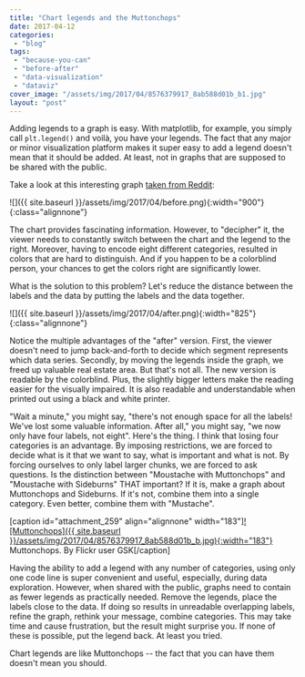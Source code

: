 ```yaml
---
title: "Chart legends and the Muttonchops"
date: 2017-04-12
categories: 
 - "blog"
tags: 
 - "because-you-can"
 - "before-after"
 - "data-visualization"
 - "dataviz"
cover_image: "/assets/img/2017/04/8576379917_8ab588d01b_b1.jpg"
layout: "post"
---
```


Adding legends to a graph is easy. With matplotlib, for example, you simply call `plt.legend()` and voilà, you have your legends. The fact that any major or minor visualization platform makes it super easy to add a legend doesn't mean that it should be added. At least, not in graphs that are supposed to be shared with the public.

Take a look at this interesting graph [taken from Reddit](https://www.reddit.com/r/dataisbeautiful/comments/64q73v/university_graduate_facial_hair_styles_18982008_oc/):

![]({{ site.baseurl }}/assets/img/2017/04/before.png){:width="900"}{:class="alignnone"}

The chart provides fascinating information. However, to "decipher" it, the viewer needs to constantly switch between the chart and the legend to the right. Moreover, having to encode eight different categories, resulted in colors that are hard to distinguish. And if you happen to be a colorblind person, your chances to get the colors right are significantly lower.

What is the solution to this problem? Let's reduce the distance between the labels and the data by putting the labels and the data together.

![]({{ site.baseurl }}/assets/img/2017/04/after.png){:width="825"}{:class="alignnone"}

Notice the multiple advantages of the "after" version. First, the viewer doesn't need to jump back-and-forth to decide which segment represents which data series. Secondly, by moving the legends inside the graph, we freed up valuable real estate area. But that's not all. The new version is readable by the colorblind. Plus, the slightly bigger letters make the reading easier for the visually impaired. It is also readable and understandable when printed out using a black and white printer.

"Wait a minute," you might say, "there's not enough space for all the labels! We've lost some valuable information. After all," you might say, "we now only have four labels, not eight". Here's the thing. I think that losing four categories is an advantage. By imposing restrictions, we are forced to decide what is it that we want to say, what is important and what is not. By forcing ourselves to only label larger chunks, we are forced to ask questions. Is the distinction between "Moustache with Muttonchops" and "Moustache with Sideburns" THAT important? If it is, make a graph about Muttonchops and Sideburns. If it's not, combine them into a single category. Even better, combine them with "Mustache".

[caption id="attachment_259" align="alignnone" width="183"][![Muttonchops]({{ site.baseurl }}/assets/img/2017/04/8576379917_8ab588d01b_b.jpg){:width="183"}](https://www.flickr.com/photos/gsofv/8576379917/in/photolist-9qcbxo-cDxJrY-PktGYU-e8yEfU-5bW1SS-4aLxe2-e3icus-5XiuZx-rHN44-rh6XsC-52an6i-e5foRg-e4SbXg-6v1brY-eNGhP-4XNFhQ-e56Eax-8fpvHz-8yDCnr-8yDHbc-7dxt2z-aYymQt-CSpN2-PadpDb-u1yv7G-s5jjhj-q1jrQK-7Qp17z-6dciyG-95LkDX-aAj297-5crDf-5ysokM-6nzH8a-5pxNM-65yiPQ-4VwED5-6NCm7X-dTEihs-66wTGJ-6FLQft-kTEC1-76m2xt-u22one-NmEr1c-tevK1r-tJi2GA-rG5nPp-7sYQxq-rHFak) Muttonchops. By Flickr user GSK[/caption]

Having the ability to add a legend with any number of categories, using only one code line is super convenient and useful, especially, during data exploration. However, when shared with the public, graphs need to contain as fewer legends as practically needed. Remove the legends, place the labels close to the data. If doing so results in unreadable overlapping labels, refine the graph, rethink your message, combine categories. This may take time and cause frustration, but the result might surprise you. If none of these is possible, put the legend back. At least you tried.

Chart legends are like Muttonchops -- the fact that you can have them doesn't mean you should.
